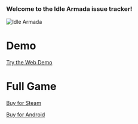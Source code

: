 ### Welcome to the Idle Armada issue tracker!
![Idle Armada](https://steamcdn-a.akamaihd.net/steam/apps/1408060/header.jpg?t=1600867254)

# Demo
[Try the Web Demo](https://corfe83.github.io/IdleArmada/)

# Full Game
[Buy for Steam](https://store.steampowered.com/app/1408060/Idle_Armada/)

[Buy for Android](https://play.google.com/store/apps/details?id=com.musicalbox.idle.armada)
